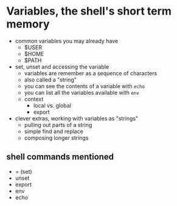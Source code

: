 
# Variables, the shell's short term memory

+ common variables you may already have
    + $USER
    + $HOME
    + $PATH
+ set, unset and accessing the variable
    + variables are remember as a sequence of characters
    + also called a "string"
    + you can see the contents of a variable with `echo`
    + you can list all the variables available with `env`
    + context
        + local vs. global
        + export
+ clever extras, working with variables as "strings"
    + pulling out parts of a string
    + simple find and replace
    + composing longer strings

## shell commands mentioned

+ = (set)
+ unset
+ export
+ env
+ echo
